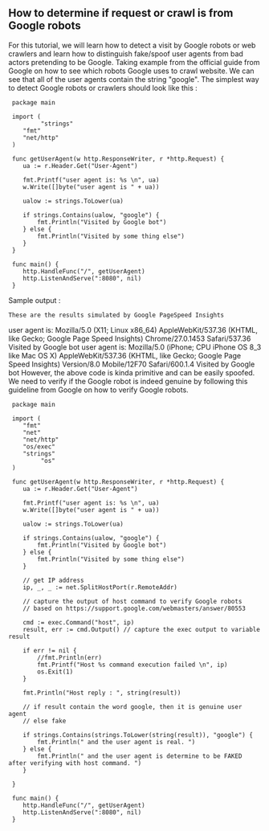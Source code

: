  ## How to determine if request or crawl is from Google robots

For this tutorial, we will learn how to detect a visit by Google robots or web crawlers and learn 
how to distinguish fake/spoof user agents from bad actors pretending to be Google.
Taking example from the official guide from Google on how to see which robots Google uses to crawl website. 
We can see that all of the user agents contain the string "google".
The simplest way to detect Google robots or crawlers should look like this :


```golang
 package main

 import (
         "strings"
 	"fmt"
 	"net/http"
 )

 func getUserAgent(w http.ResponseWriter, r *http.Request) {
 	ua := r.Header.Get("User-Agent")

 	fmt.Printf("user agent is: %s \n", ua)
 	w.Write([]byte("user agent is " + ua))

 	ualow := strings.ToLower(ua)

 	if strings.Contains(ualow, "google") {
 		fmt.Println("Visited by Google bot")
 	} else {
 		fmt.Println("Visited by some thing else")
 	}
 }

 func main() {
 	http.HandleFunc("/", getUserAgent)
 	http.ListenAndServe(":8080", nil)
 }
 ```
 
Sample output :

```
These are the results simulated by Google PageSpeed Insights
```

user agent is: Mozilla/5.0 (X11; Linux x86_64) AppleWebKit/537.36 (KHTML, like Gecko; Google Page Speed Insights) Chrome/27.0.1453 Safari/537.36
Visited by Google bot
user agent is: Mozilla/5.0 (iPhone; CPU iPhone OS 8_3 like Mac OS X) AppleWebKit/537.36 (KHTML, like Gecko; Google Page Speed Insights) Version/8.0 Mobile/12F70 Safari/600.1.4
Visited by Google bot
However, the above code is kinda primitive and can be easily spoofed. We need to verify if the Google robot is indeed genuine by following this guideline from Google on how to verify Google robots.


```golang
 package main

 import (
 	"fmt"
 	"net"
 	"net/http"
 	"os/exec"
 	"strings"
         "os"
 )

 func getUserAgent(w http.ResponseWriter, r *http.Request) {
 	ua := r.Header.Get("User-Agent")

 	fmt.Printf("user agent is: %s \n", ua)
 	w.Write([]byte("user agent is " + ua))

 	ualow := strings.ToLower(ua)

 	if strings.Contains(ualow, "google") {
 		fmt.Println("Visited by Google bot")
 	} else {
 		fmt.Println("Visited by some thing else")
 	}

 	// get IP address
 	ip, _, _ := net.SplitHostPort(r.RemoteAddr)

 	// capture the output of host command to verify Google robots
 	// based on https://support.google.com/webmasters/answer/80553

 	cmd := exec.Command("host", ip)
 	result, err := cmd.Output() // capture the exec output to variable result

 	if err != nil {
 		//fmt.Println(err)
 		fmt.Printf("Host %s command execution failed \n", ip)
 		os.Exit(1)
 	}

 	fmt.Println("Host reply : ", string(result))

 	// if result contain the word google, then it is genuine user agent
 	// else fake

 	if strings.Contains(strings.ToLower(string(result)), "google") {
 		fmt.Println(" and the user agent is real. ")
 	} else {
 		fmt.Println(" and the user agent is determine to be FAKED after verifying with host command. ")
 	}

 }

 func main() {
 	http.HandleFunc("/", getUserAgent)
 	http.ListenAndServe(":8080", nil)
 }
 ```
 
